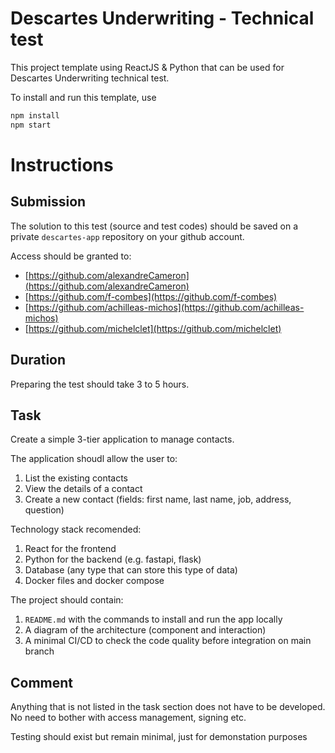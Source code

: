 # Descartes Underwriting - Technical test

This project template using ReactJS & Python that can be used for Descartes Underwriting technical test.

To install and run this template, use

```bash
npm install
npm start
```

# Instructions

## Submission

The solution to this test (source and test codes) should be saved on a private `descartes-app` repository on your github account.

Access should be granted to:

- [https://github.com/alexandreCameron](https://github.com/alexandreCameron)
- [https://github.com/f-combes](https://github.com/f-combes)
- [https://github.com/achilleas-michos](https://github.com/achilleas-michos)
- [https://github.com/michelclet](https://github.com/michelclet)

## Duration

Preparing the test should take 3 to 5 hours.

## Task

Create a simple 3-tier application to manage contacts.

The application shoudl allow the user to:

1. List the existing contacts
2. View the details of a contact
3. Create a new contact (fields: first name, last name, job, address, question)

Technology stack recomended:

1. React for the frontend
2. Python for the backend (e.g. fastapi, flask)
3. Database (any type that can store this type of data)
4. Docker files and docker compose

The project should contain:

1. `README.md` with the commands to install and run the app locally
2. A diagram of the architecture (component and interaction)
3. A minimal CI/CD to check the code quality before integration on main branch

## Comment

Anything that is not listed in the task section does not have to be developed.
No need to bother with access management, signing etc.

Testing should exist but remain minimal, just for demonstation purposes
